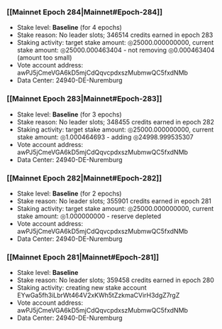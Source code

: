### [[Mainnet Epoch 284|Mainnet#Epoch-284]]
* Stake level: **Baseline** (for 4 epochs)
* Stake reason: No leader slots; 346514 credits earned in epoch 283
* Staking activity: target stake amount: ◎25000.000000000, current stake amount: ◎25000.000463404 - not removing ◎0.000463404 (amount too small)
* Vote account address: awPJ5jCmeVGA6kD5mjCdQqvcpdxszMubmwQC5fxdNMb
* Data Center: 24940-DE-Nuremburg
### [[Mainnet Epoch 283|Mainnet#Epoch-283]]
* Stake level: **Baseline** (for 3 epochs)
* Stake reason: No leader slots; 348455 credits earned in epoch 282
* Staking activity: target stake amount: ◎25000.000000000, current stake amount: ◎1.000464693 - adding ◎24998.999535307
* Vote account address: awPJ5jCmeVGA6kD5mjCdQqvcpdxszMubmwQC5fxdNMb
* Data Center: 24940-DE-Nuremburg
### [[Mainnet Epoch 282|Mainnet#Epoch-282]]
* Stake level: **Baseline** (for 2 epochs)
* Stake reason: No leader slots; 355901 credits earned in epoch 281
* Staking activity: target stake amount: ◎25000.000000000, current stake amount: ◎1.000000000 - reserve depleted
* Vote account address: awPJ5jCmeVGA6kD5mjCdQqvcpdxszMubmwQC5fxdNMb
* Data Center: 24940-DE-Nuremburg
### [[Mainnet Epoch 281|Mainnet#Epoch-281]]
* Stake level: **Baseline**
* Stake reason: No leader slots; 359458 credits earned in epoch 280
* Staking activity: creating new stake account EYwGa5fh3iLbrWt464V2xKWh5tZzkmaCVirH3dgZ7rgZ
* Vote account address: awPJ5jCmeVGA6kD5mjCdQqvcpdxszMubmwQC5fxdNMb
* Data Center: 24940-DE-Nuremburg